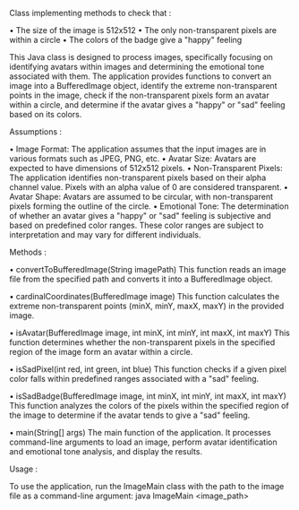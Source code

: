 Class implementing methods to check that : 

• The size of the image is 512x512
• The only non-transparent pixels are within a circle
• The colors of the badge give a "happy" feeling

This Java class is designed to process images, specifically focusing on identifying avatars within images and determining the emotional tone associated with them. 
The application provides functions to convert an image into a BufferedImage object, identify the extreme non-transparent points in the image, check if the 
non-transparent pixels form an avatar within a circle, and determine if the avatar gives a "happy" or "sad" feeling based on its colors.

Assumptions :

• Image Format: The application assumes that the input images are in various formats such as JPEG, PNG, etc.
• Avatar Size: Avatars are expected to have dimensions of 512x512 pixels.
• Non-Transparent Pixels: The application identifies non-transparent pixels based on their alpha channel value. Pixels with an alpha value of 0 are considered transparent.
• Avatar Shape: Avatars are assumed to be circular, with non-transparent pixels forming the outline of the circle.
• Emotional Tone: The determination of whether an avatar gives a "happy" or "sad" feeling is subjective and based on predefined color ranges. These color ranges are subject to interpretation and may vary for different individuals.


Methods : 

• convertToBufferedImage(String imagePath)
This function reads an image file from the specified path and converts it into a BufferedImage object.

• cardinalCoordinates(BufferedImage image)
This function calculates the extreme non-transparent points (minX, minY, maxX, maxY) in the provided image.

• isAvatar(BufferedImage image, int minX, int minY, int maxX, int maxY)
This function determines whether the non-transparent pixels in the specified region of the image form an avatar within a circle.

• isSadPixel(int red, int green, int blue)
This function checks if a given pixel color falls within predefined ranges associated with a "sad" feeling.

• isSadBadge(BufferedImage image, int minX, int minY, int maxX, int maxY)
This function analyzes the colors of the pixels within the specified region of the image to determine if the avatar tends to give a "sad" feeling.

• main(String[] args)
The main function of the application. It processes command-line arguments to load an image, perform avatar identification and emotional tone analysis, and display the results.

Usage :

To use the application, run the ImageMain class with the path to the image file as a command-line argument:
java ImageMain <image_path>

